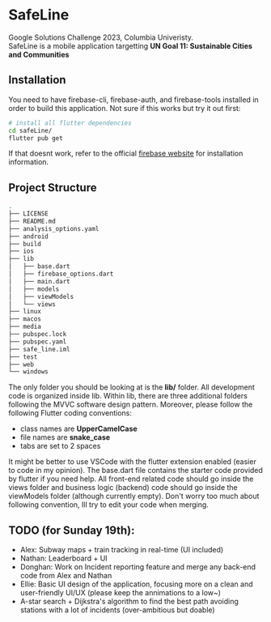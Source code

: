 # SafeLine
Google Solutions Challenge 2023, Columbia Univeristy. <br>
SafeLine is a mobile application targetting <strong>UN Goal 11: Sustainable Cities and Communities</strong>

## Installation
You need to have firebase-cli, firebase-auth, and firebase-tools installed in order to build this application. Not sure if this works but try it out first:
```bash
# install all flutter dependencies
cd safeLine/
flutter pub get
```
If that doesnt work, refer to the official [firebase website](https://firebase.google.com/docs/cli#macos) for installation information.

## Project Structure
```bash
.
├── LICENSE
├── README.md
├── analysis_options.yaml
├── android
├── build
├── ios
├── lib
│   ├── base.dart
│   ├── firebase_options.dart
│   ├── main.dart
│   ├── models
│   ├── viewModels
│   └── views
├── linux
├── macos
├── media
├── pubspec.lock
├── pubspec.yaml
├── safe_line.iml
├── test
├── web
└── windows
```
The only folder you should be looking at is the <strong>lib/</strong> folder. All development code is organized inside lib. Within lib, there are three additional folders following the MVVC software design pattern. Moreover, please follow the following Flutter coding conventions:
* class names are <strong>UpperCamelCase</strong>
* file names are <strong>snake_case</strong>
* tabs are set to 2 spaces

It might be better to use VSCode with the flutter extension enabled (easier to code in my opinion). The base.dart file contains the starter code provided by flutter if you need help. All front-end related code should go inside the views folder and business logic (backend)
code should go inside the viewModels folder (although currently empty). Don't worry too much about following convention, Ill try to edit your code when merging.

## TODO (for Sunday 19th):
* Alex: Subway maps + train tracking in real-time (UI included)
* Nathan: Leaderboard + UI 
* Donghan: Work on Incident reporting feature and merge any back-end code from Alex and Nathan
* Ellie: Basic UI design of the application, focusing more on a clean and user-friendly UI/UX (please keep the annimations to a low~)
* A-star search + Dijkstra's algorithm to find the best path avoiding stations with a lot of incidents (over-ambitious but doable)

